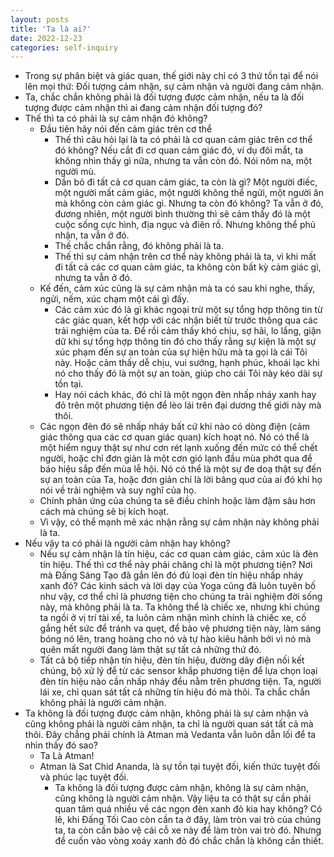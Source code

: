```yaml
---
layout: posts
title: 'Ta là ai?'
date: 2022-12-23
categories: self-inquiry
---
```


- Trong sự phân biệt và giác quan, thế giới này chỉ có 3 thứ tồn tại để nói lên mọi thứ: Đối tượng cảm nhận, sự cảm nhận và người đang cảm nhận.
- Ta, chắc chắn không phải là đối tượng được cảm nhận, nếu ta là đối tượng được cảm nhận thì ai đang cảm nhận đối tượng đó?
- Thế thì ta có phải là sự cảm nhận đó không?
  - Đầu tiên hãy nói đến cảm giác trên cơ thể
    - Thế thì câu hỏi lại là ta có phải là cơ quan cảm giác trên cơ thể đó không? Nếu cắt đi cơ quan cảm giác đó, ví dụ đôi mắt, ta không nhìn thấy gì nữa, nhưng ta vẫn còn đó. Nói nôm na, một người mù.
    - Dần bỏ đi tất cả cơ quan cảm giác, ta còn là gì? Một người điếc, một người mất cảm giác, một người không thể ngửi, một người ăn mà không còn cảm giác gì. Nhưng ta còn đó không? Ta vẫn ở đó, đương nhiên, một người bình thường thì sẽ cảm thấy đó là một cuộc sống cực hình, địa ngục và điên rồ. Nhưng không thể phủ nhận, ta vẫn ở đó.
    - Thế chắc chắn rằng, đó không phải là ta.
    - Thế thì sự cảm nhận trên cơ thể này không phải là ta, vì khi mất đi tất cả các cơ quan cảm giác, ta không còn bất kỳ cảm giác gì, nhưng ta vẫn ở đó.
  - Kế đến, cảm xúc cũng là sự cảm nhận mà ta có sau khi nghe, thấy, ngửi, nếm, xúc chạm một cái gì đấy.
    - Các cảm xúc đó là gì khác ngoại trừ một sự tổng hợp thông tin từ các giác quan, kết hợp với các nhận biết từ trước thông qua các trải nghiệm của ta. Để rồi cảm thấy khó chịu, sợ hãi, lo lắng, giận dữ khi sự tổng hợp thông tin đó cho thấy rằng sự kiện là một sự xúc phạm đến sự an toàn của sự hiện hữu mà ta gọi là cái Tôi này. Hoặc cảm thấy dễ chịu, vui sướng, hạnh phúc, khoái lạc khi nó cho thấy đó là một sự an toàn, giúp cho cái Tôi này kéo dài sự tồn tại.
    - Hay nói cách khác, đó chỉ là một ngọn đèn nhấp nháy xanh hay đỏ trên một phương tiện để lèo lái trên đại dương thế giới này mà thôi.
  - Các ngọn đèn đó sẽ nhấp nháy bất cứ khi nào có dòng điện (cảm giác thông qua các cơ quan giác quan) kích hoạt nó. Nó có thể là một hiểm nguy thật sự như cơn rét lạnh xuống đến mức có thể chết người, hoặc chỉ đơn giản là một cơn gió lạnh đầu mùa phớt qua để báo hiệu sắp đến mùa lễ hội. Nó có thể là một sự đe doạ thật sự đến sự an toàn của Ta, hoặc đơn giản chỉ là lời bâng quơ của ai đó khi họ nói về trải nghiệm và suy nghĩ của họ.
  - Chính phản ứng của chúng ta sẽ điều chỉnh hoặc làm đậm sâu hơn cách mà chúng sẽ bị kích hoạt.
  - Vì vậy, có thể mạnh mẽ xác nhận rằng sự cảm nhận này không phải là ta.
- Nếu vậy ta có phải là người cảm nhận hay không?
  - Nếu sự cảm nhận là tín hiệu, các cơ quan cảm giác, cảm xúc là đèn tín hiệu. Thế thì cơ thể này phải chăng chỉ là một phương tiện? Nơi mà Đấng Sáng Tạo đã gắn lên đó đủ loại đèn tín hiệu nhấp nháy xanh đỏ? Các kinh sách và lời dạy của Yoga cũng đã luôn tuyên bố như vậy, cơ thể chỉ là phương tiện cho chúng ta trải nghiệm đời sống này, mà không phải là ta. Ta không thể là chiếc xe, nhưng khi chúng ta ngồi ở vị trí tài xế, ta luôn cảm nhận mình chính là chiếc xe, cố gắng hết sức để tránh va quẹt, để bảo vệ phương tiện này, làm sáng bóng nó lên, trang hoàng cho nó và tự hào kiêu hãnh bởi vì nó mà quên mất người đang làm thật sự tất cả những thứ đó.
  - Tất cả bộ tiếp nhận tín hiệu, đèn tín hiệu, đường dây điện nối kết chúng, bộ xử lý để từ các sensor khắp phương tiện để lựa chọn loại đèn tín hiệu nào cần nhấp nháy đều nằm trên phương tiện. Ta, người lái xe, chỉ quan sát tất cả những tín hiệu đó mà thôi. Ta chắc chắn không phải là người cảm nhận.
- Ta không là đối tượng được cảm nhận, không phải là sự cảm nhận và cũng không phải là người cảm nhận, ta chỉ là người quan sát tất cả mà thôi. Đây chẳng phải chính là Atman mà Vedanta vẫn luôn dẫn lối để ta nhìn thấy đó sao?
  - Ta Là Atman!
  - Atman là Sat Chid Ananda, là sự tồn tại tuyệt đối, kiến thức tuyệt đối và phúc lạc tuyệt đối.
    - Ta không là đối tượng được cảm nhận, không là sự cảm nhận, cũng không là người cảm nhận. Vậy liệu ta có thật sự cần phải quan tâm quá nhiều về các ngọn đèn xanh đỏ kia hay không? Có lẽ, khi Đấng Tối Cao còn cần ta ở đây, làm tròn vai trò của chúng ta, ta còn cần bảo vệ cái cỗ xe này để làm tròn vai trò đó. Nhưng để cuốn vào vòng xoáy xanh đỏ đó chắc chắn là không cần thiết.

